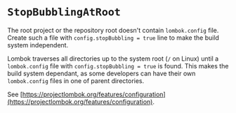 # `StopBubblingAtRoot`

The root project or the repository root doesn't contain `lombok.config` file. Create such a file with `config.stopBubbling = true` line to make the build system independent.

Lombok traverses all directories up to the system root (`/` on Linux) until a `lombok.config` file with `config.stopBubbling = true` is found. This makes the build system dependant, as some developers can have their own `lombok.config` files in one of parent directories.

See [https://projectlombok.org/features/configuration](https://projectlombok.org/features/configuration).
